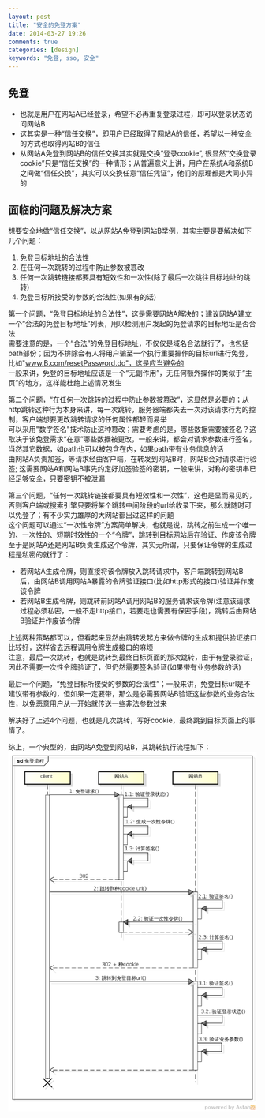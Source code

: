 ```yaml
---
layout: post
title: "安全的免登方案"
date: 2014-03-27 19:26
comments: true
categories: [design]
keywords: "免登, sso, 安全"
---
```

## 免登
* 也就是用户在网站A已经登录，希望不必再重复登录过程，即可以登录状态访问网站B  
* 这其实是一种“信任交换”，即用户已经取得了网站A的信任，希望以一种安全的方式也取得网站B的信任  
* 从网站A免登到网站B的信任交换其实就是交换“登录cookie”, 很显然“交换登录cookie”只是“信任交换”的一种情形；从普遍意义上讲，用户在系统A和系统B之间做“信任交换”，其实可以交换任意“信任凭证”，他们的原理都是大同小异的  
<!-- more -->

## 面临的问题及解决方案
想要安全地做“信任交换”，以从网站A免登到网站B举例，其实主要是要解决如下几个问题：  

1. 免登目标地址的合法性
1. 在任何一次跳转的过程中防止参数被篡改
1. 任何一次跳转链接都要具有短效性和一次性(除了最后一次跳往目标地址的跳转)
1. 免登目标所接受的参数的合法性(如果有的话)

第一个问题，“免登目标地址的合法性”，这是需要网站A解决的；建议网站A建立一个“合法的免登目标地址”列表，用以检测用户发起的免登请求的目标地址是否合法  
需要注意的是，一个“合法”的免登目标地址，不仅仅是域名合法就行了，也包括path部份；因为不排除会有人将用户骗至一个执行重要操作的目标url进行免登，比如"www.B.com/resetPassword.do"，这是应当避免的  
一般来讲，免登的目标地址应该是一个“无副作用”，无任何额外操作的类似于“主页”的地方，这样能杜绝上述情况发生  

第二个问题，“在任何一次跳转的过程中防止参数被篡改”，这显然是必要的；从http跳转这种行为本身来讲，每一次跳转，服务器端都失去一次对该请求行为的控制，客户端想要更改跳转请求的任何属性都轻而易举  
可以采用"数字签名"技术防止这种篡改；需要考虑的是，哪些数据需要被签名？这取决于该免登需求“在意”哪些数据被更改，一般来讲，都会对请求参数进行签名，当然其它数据，如path也可以被包含在内，如果path带有业务信息的话  
由网站A负责加签，等请求经由客户端，在转发到网站B时，网站B会对请求进行验签; 这需要网站A和网站B事先约定好加签验签的密钥，一般来讲，对称的密钥串已经足够安全，只要密钥不被泄漏  

第三个问题，“任何一次跳转链接都要具有短效性和一次性”，这也是显而易见的，否则客户端或搜索引擎只要将某个跳转中间阶段的url给收录下来，那么就随时可以免登了；有不少实力雄厚的大网站都出过这样的问题  
这个问题可以通过“一次性令牌”方案简单解决，也就是说，跳转之前生成一个唯一的、一次性的、短期时效性的一个“令牌”，跳转到目标网站后在验证、作废该令牌  
至于是网站A还是网站B负责生成这个令牌，其实无所谓，只要保证令牌的生成过程是私密的就行了：

* 若网站A生成令牌，则直接将该令牌放入跳转请求中，客户端跳转到网站B后，由网站B调用网站A暴露的令牌验证接口(比如http形式的接口)验证并作废该令牌
* 若网站B生成令牌，则跳转前网站A调用网站B的服务请求该令牌(注意该请求过程必须私密，一般不走http接口，若要走也需要有保密手段)，跳转后由网站B验证并作废该令牌  

上述两种策略都可以，但看起来显然由跳转发起方来做令牌的生成和提供验证接口比较好，这样省去远程调用令牌生成接口的麻烦  
注意，最后一次跳转，也就是跳转到最终目标页面的那次跳转，由于有登录验证，因此不需要一次性令牌验证了，但仍然需要签名验证(如果带有业务参数的话)

最后一个问题，“免登目标所接受的参数的合法性”；一般来讲，免登目标url是不建议带有参数的，但如果一定要带，那么是必需要网站B验证这些参数的业务合法性，以免恶意用户从一开始就传送一些非法参数过来  

解决好了上述4个问题，也就是几次跳转，写好cookie，最终跳到目标页面上的事情了。  

综上，一个典型的，由网站A免登到网站B，其跳转执行流程如下：  
![免登流程](/images/sso_seq.png)  
